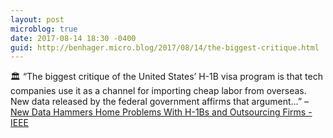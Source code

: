 ```yaml
---
layout: post
microblog: true
date: 2017-08-14 18:30 -0400
guid: http://benhager.micro.blog/2017/08/14/the-biggest-critique.html
---
```

🏛 “The biggest critique of the United States’ H-1B visa program is that tech companies use it as a channel for importing cheap labor from overseas. New data released by the federal government affirms that argument…” – [New Data Hammers Home Problems With H-1Bs and Outsourcing Firms - IEEE](http://spectrum.ieee.org/view-from-the-valley/at-work/tech-careers/new-data-hammers-home-problems-with-h1bs-and-outsourcing-firms)
